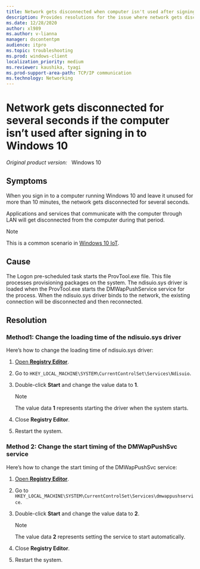 ```yaml
---
title: Network gets disconnected when computer isn't used after signing in to Windows 10
description: Provides resolutions for the issue where network gets disconnected for several seconds if the computer isn’t used after signing in to Windows 10.
ms.date: 12/28/2020
author: xl989
ms.author: v-lianna
manager: dscontentpm
audience: itpro
ms.topic: troubleshooting
ms.prod: windows-client
localization_priority: medium
ms.reviewer: kaushika, tyagi
ms.prod-support-area-path: TCP/IP communication
ms.technology: Networking
---
```

# Network gets disconnected for several seconds if the computer isn’t used after signing in to Windows 10

_Original product version:_ &nbsp; Windows 10

## Symptoms

When you sign in to a computer running Windows 10 and leave it unused for more than 10 minutes, the network gets disconnected for several seconds.

Applications and services that communicate with the computer through LAN will get disconnected from the computer during that period.

> [!Note]
> This is a common scenario in [Windows 10 IoT](/windows/iot-core/windows-iot-enterprise#fixed-purpose-devices).

## Cause

The Logon pre-scheduled task starts the ProvTool.exe file. This file processes provisioning packages on the system. The ndisuio.sys driver is loaded when the ProvTool.exe starts the DMWapPushService service for the process. When the ndisuio.sys driver binds to the network, the existing connection will be disconnected and then reconnected.

## Resolution

### Method1: Change the loading time of the ndisuio.sys driver

Here’s how to change the loading time of ndisuio.sys driver:

1. [Open **Registry Editor**](https://support.microsoft.com/windows/how-to-open-registry-editor-in-windows-10-deab38e6-91d6-e0aa-4b7c-8878d9e07b11).
2. Go to `HKEY_LOCAL_MACHINE\SYSTEM\CurrentControlSet\Services\Ndisuio`.
3. Double-click **Start** and change the value data to **1**.

    > [!NOTE]
    > The value data **1** represents starting the driver when the system starts.
4. Close **Registry Editor**.
5. Restart the system.

### Method 2: Change the start timing of the DMWapPushSvc service

Here’s how to change the start timing of the DMWapPushSvc service:

1. [Open **Registry Editor**](https://support.microsoft.com/windows/how-to-open-registry-editor-in-windows-10-deab38e6-91d6-e0aa-4b7c-8878d9e07b11).
2. Go to `HKEY_LOCAL_MACHINE\SYSTEM\CurrentControlSet\Services\dmwappushservice`.
3. Double-click **Start** and change the value data to **2**.

    > [!NOTE]
    > The value data **2** represents setting the service to start automatically.
4. Close **Registry Editor**.
5. Restart the system.
